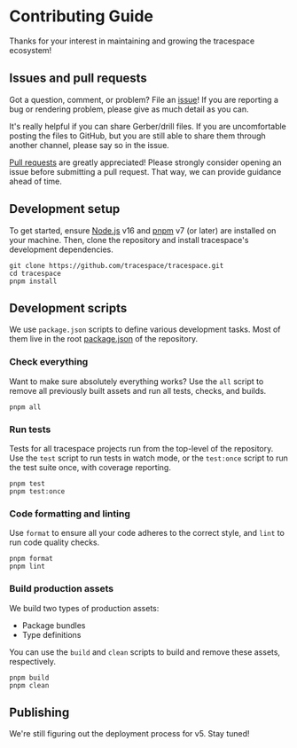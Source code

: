 # Contributing Guide

Thanks for your interest in maintaining and growing the tracespace ecosystem!

## Issues and pull requests

Got a question, comment, or problem? File an [issue][]! If you are reporting a bug or rendering problem, please give as much detail as you can.

It's really helpful if you can share Gerber/drill files. If you are uncomfortable posting the files to GitHub, but you are still able to share them through another channel, please say so in the issue.

[Pull requests][] are greatly appreciated! Please strongly consider opening an issue before submitting a pull request. That way, we can provide guidance ahead of time.

[issue]: https://github.com/tracespace/tracespace/issues
[pull requests]: https://github.com/tracespace/tracespace/pulls

## Development setup

To get started, ensure [Node.js][] v16 and [pnpm][] v7 (or later) are installed on your machine. Then, clone the repository and install tracespace's development dependencies.

```shell
git clone https://github.com/tracespace/tracespace.git
cd tracespace
pnpm install
```

[monorepo]: https://github.com/babel/babel/blob/main/doc/design/monorepo.md
[node.js]: https://nodejs.org
[pnpm]: https://yarnpkg.com

## Development scripts

We use `package.json` scripts to define various development tasks. Most of them live in the root [package.json](./package.json) of the repository.

### Check everything

Want to make sure absolutely everything works? Use the `all` script to remove all previously built assets and run all tests, checks, and builds.

```shell
pnpm all
```

### Run tests

Tests for all tracespace projects run from the top-level of the repository. Use the `test` script to run tests in watch mode, or the `test:once` script to run the test suite once, with coverage reporting.

```shell
pnpm test
pnpm test:once
```

### Code formatting and linting

Use `format` to ensure all your code adheres to the correct style, and `lint` to run code quality checks.

```shell
pnpm format
pnpm lint
```

### Build production assets

We build two types of production assets:

- Package bundles
- Type definitions

You can use the `build` and `clean` scripts to build and remove these assets, respectively.

```shell
pnpm build
pnpm clean
```

## Publishing

We're still figuring out the deployment process for v5. Stay tuned!

